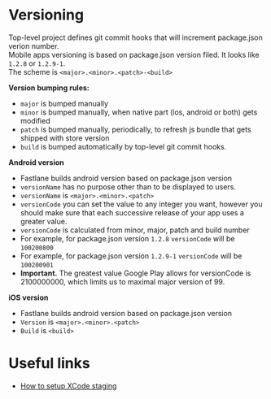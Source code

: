 # Versioning

Top-level project defines git commit hooks that will increment package.json verion number.  
Mobile apps versioning is based on package.json version filed.  It looks like `1.2.8` or `1.2.9-1`.  
The scheme is `<major>.<minor>.<patch>-<build>`  

**Version bumping rules:**
- `major` is bumped manually
- `minor` is bumped manually, when native part (ios, android or both) gets modified
- `patch` is bumped manually, periodically, to refresh js bundle that gets shipped with store version
- `build` is bumped automatically by top-level git commit hooks.

**Android version**
- Fastlane builds android version based on package.json version
- `versionName` has no purpose other than to be displayed to users. 
- `versionName` is `<major>.<minor>.<patch>`
- `versionCode` you can set the value to any integer you want, however you should make sure that each successive release of your app uses a greater value.
- `versionCode` is calculated from minor, major, patch and build number
- For example, for package.json version `1.2.8` `versionCode` will be `100200800`
- For example, for package.json version `1.2.9-1` `versionCode` will be `100200901`
- **Important.** The greatest value Google Play allows for versionCode is 2100000000, which limits us to maximal major version of 99.  

**iOS version**
- Fastlane builds android version based on package.json version
- `Version` is `<major>.<minor>.<patch>`
- `Build` is `<build>`

# Useful links
- [How to setup XCode staging](https://github.com/facebook/react-native/issues/11813#issuecomment-310029148)
